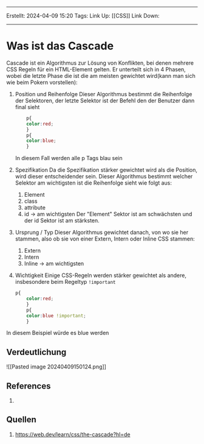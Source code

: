 
--- 
Erstellt: 2024-04-09    15:20 
Tags: 
Link Up: [[CSS]]
Link Down:

--- 
# Was ist das Cascade
Cascade ist ein Algorithmus zur Lösung von Konflikten, bei denen mehrere CSS Regeln für ein HTML-Element gelten. Er unterteilt sich in 4 Phasen, wobei die letzte Phase die ist die am meisten gewichtet wird(kann man sich wie beim Pokern vorstellen):
1. Position und Reihenfolge
	Dieser Algorithmus bestimmt die Reihenfolge der Selektoren, der letzte Selektor ist der Befehl den der Benutzer dann final sieht
	```CSS
		p{
		color:red;
		}	
		p{
		color:blue;
		}
	```
	In diesem Fall werden alle p Tags blau sein

1. Spezifikation
	Da die Spezifikation stärker gewichtet wird als die Position, wird dieser entscheidender sein. Dieser Algorithmus bestimmt welcher Selektor am wichtigsten ist die Reihenfolge sieht wie folgt aus:
	1. Element
	2. class
	3. attribute
	4. id -> am wichtigsten
	Der "Element" Sektor ist am schwächsten und der id Sektor ist am stärksten. 
	
1. Ursprung / Typ
	Dieser Algorithmus gewichtet danach, von wo sie her stammen, also ob sie von einer Extern, Intern oder Inline CSS stammen:
	1. Extern
	2. Intern
	3. Inline -> am wichtigsten
	
1. Wichtigkeit
	Einige CSS-Regeln werden stärker gewichtet als andere, insbesondere beim Regeltyp `!important`
	```Css
	p{
		color:red;
		}	
		p{
		color:blue !important;
		}
	```
In diesem Beispiel würde es blue werden



## Verdeutlichung 

![[Pasted image 20240409150124.png]]

## References
1. 

## Quellen
1. https://web.dev/learn/css/the-cascade?hl=de